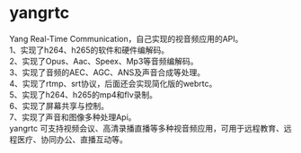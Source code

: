 # yangrtc
Yang  Real-Time Communication，自己实现的视音频应用的API。  
1、实现了h264、h265的软件和硬件编解码。  
2、实现了Opus、Aac、Speex、Mp3等音频编解码。  
3、实现了音频的AEC、AGC、ANS及声音合成等处理。  
4、实现了rtmp、srt协议，后面还会实现简化版的webrtc。  
5、实现了h264、h265的mp4和flv录制。  
6、实现了屏幕共享与控制。  
7、实现了声音和图像多种处理Api。  
yangrtc 可支持视频会议、高清录播直播等多种视音频应用，可用于远程教育、远程医疗、协同办公、直播互动等。

